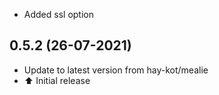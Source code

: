 - Added ssl option

## 0.5.2 (26-07-2021)
- Update to latest version from hay-kot/mealie
- :arrow_up: Initial release
